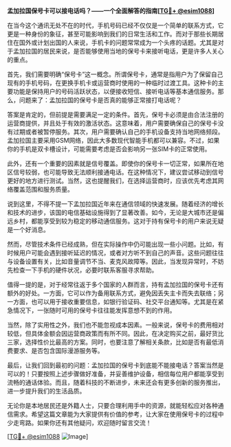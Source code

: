 **孟加拉国保号卡可以接电话吗？——一个全面解答的指南[[TG💪+ @esim1088](https://t.me/s/esim1088)]**

在当今这个通讯无处不在的时代，手机号码已经不仅仅是一个简单的联系方式，它更是一种身份的象征，甚至可能影响到我们的日常生活和工作。而对于那些长期居住在国外或计划出国的人来说，手机卡的问题常常成为一个头疼的话题。尤其是对于孟加拉国的居民来说，是否能够使用当地的保号卡来接听电话，更是许多人关心的重点。

首先，我们需要明确“保号卡”这一概念。所谓保号卡，通常是指用户为了保留自己现有的手机号码，在更换手机卡或运营商时使用的一种临时过渡工具。这种卡的主要功能是保持用户的号码活跃状态，以便接收短信、接听电话等基本通信服务。那么，问题来了：孟加拉国的保号卡是否真的能够正常接打电话呢？

答案是肯定的，但前提是需要满足一定的条件。首先，保号卡必须是由合法注册的运营商提供，并且处于有效的激活状态。这意味着，用户需要确保自己的保号卡没有过期或者被暂停服务。其次，用户需要确认自己的手机设备支持当地网络频段。孟加拉国主要采用GSM网络，因此大多数现代智能手机都可以兼容。不过，如果你的手机是双卡槽设计，可能需要考虑是否会影响另一张SIM卡的正常使用。

此外，还有一个重要的因素就是信号覆盖。即使你的保号卡一切正常，如果所在地区信号较弱，也可能导致无法顺利接通电话。在这种情况下，建议尝试移动到信号更好的地方进行测试。当然，这也提醒我们，在选择运营商时，应该优先考虑其网络覆盖范围和服务质量。

说到这里，不得不提一下孟加拉国近年来在通信领域的快速发展。随着经济的增长和技术的进步，该国的电信基础设施得到了显著改善。如今，无论是大城市还是偏远乡村，都能享受到较为稳定的移动通信服务。这对于持有保号卡的用户来说无疑是一个好消息。

然而，尽管技术条件已经成熟，但在实际操作中仍可能出现一些小问题。比如，有时候用户可能会遇到接听延迟的情况，或者对方听不到自己的声音。这些问题往往与设备设置有关，比如音量调节不当、麦克风故障等。因此，当发现异常时，不妨先检查一下手机的硬件状况，必要时联系客服寻求帮助。

值得一提的是，对于经常往返于多个国家的人群而言，持有孟加拉国的保号卡还有额外的好处。一方面，它可以作为备用联系方式，避免因丢失主卡而失去联络；另一方面，也可以用于接收重要信息，如银行验证码、社交平台通知等。尤其是在紧急情况下，一张随时可用的保号卡往往能发挥意想不到的作用。

当然，除了实用性之外，我们也不能忽视成本因素。一般来说，保号卡的费用相对较低，但具体金额会因运营商政策而有所不同。因此，在决定购买之前，最好货比三家，选择性价比最高的方案。同时，也要注意了解相关条款，比如是否有最低消费要求、是否包含国际漫游服务等。

最后，让我们回到最初的问题：孟加拉国的保号卡到底能不能接电话？答案当然是可以的！只要按照上述步骤做好准备，并妥善维护设备，相信每位用户都能享受到流畅的通话体验。而且，随着科技的不断进步，未来还会有更多创新的服务推出，进一步提升我们的生活品质。

无论你是本地居民还是外籍人士，只要合理利用手中的资源，就能轻松应对各种通信需求。希望这篇文章能为大家提供有价值的参考，让大家在使用保号卡的过程中少走弯路。如果你还有其他疑问，欢迎随时留言交流！

[[TG💪+ @esim1088](https://t.me/s/esim1088) ![Image](https://i.postimg.cc/4NQfJmqS/Snipaste-2025-05-13-00-14-12.png)]